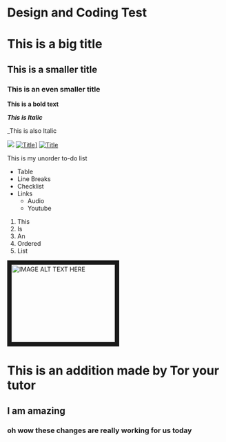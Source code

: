 # Design and Coding Test

# This is a big title
## This is a smaller title
### This is an even smaller title

**This is a bold text**

***This is Italic***

_This is also Italic

[<img src="https://i.imgur.com/l6qyhlr.gif">](http://i.imgur.com/)
<a href="https://media.giphy.com/" rel="some text">![Title](https://media.giphy.com/media/srdQojcvrqG3u/giphy.gif)]</a>
[![Title](http://i.imgur.com/7XsR1.jpg)](http://i.imgur.com)

This is my unorder to-do list

* Table
* Line Breaks
* Checklist
* Links
  * Audio
  * Youtube

1. This
2. Is
3. An
4. Ordered
5. List

<a href="https://www.youtube.com/watch?v=kgaO45SyaO4" target="_blank"><img src="https://i.ytimg.com/vi/kgaO45SyaO4/hqdefault.jpg?sqp=-oaymwEWCNIBEHZIWvKriqkDCQgBFQAAiEIYAQ==&rs=AOn4CLAGBDJy52reSZLuHpxH3hCSvlWR1w"
alt="IMAGE ALT TEXT HERE" width="240" height="180" border="10" /></a>

# This is an addition made by Tor your tutor
## I am amazing
### oh wow these changes are really working for us today 
